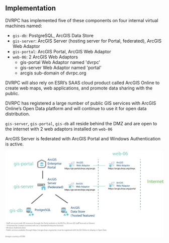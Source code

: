 ## Implementation

DVRPC has implemented five of these components on four internal virtual machines named:

- `gis-db`: PostgreSQL, ArcGIS Data Store
- `gis-server`: ArcGIS Server (hosting server for Portal, federated), ArcGIS Web Adaptor
- `gis-portal`: ArcGIS Portal, ArcGIS Web Adaptor
- `web-06`: 2 ArcGIS Web Adaptors
    - gis-portal Web Adaptor named 'dvrpc'
    - gis-server Web Adaptor named 'portal'
    - arcgis sub-domain of dvrpc.org

DVRPC will also rely on ESRI’s SAAS cloud product called ArcGIS Online to create web maps, web applications, and promote data sharing with the public. 

DVRPC has registered a large number of public GIS services with ArcGIS Online’s Open Data platform and will continue to use it for open data distribution.

`gis-server`, `gis-portal`, `gis-db` all reside behind the DMZ and are open to the internet with 2 web adaptors installed on `web-06`

ArcGIS Server is federated with ArcGIS Portal and Windows Authentication is active.

![](/images/GIS.png "GIS Enterprise")